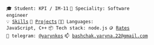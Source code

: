 <code>🎓 Student: KPI / IM-11</code>
<code>👷 Speciality: Software engineer</code><br>
<code>💡 [Skills](SKILLS.md)</code>
<code>🧻 [Projects](PROJECTS.md)</code>
<code>🧑‍💻 Languages: JavaScript, C++</code>
<code>📦 Tech stack: node.js</code>
<code>🪙 [Rates](RATES.md)</code><br>
<code>💬 telegram: [@yarynkos](https://telegram.me/yarynkos)</code>
<code>📫 [bashchak.yaryna.22@gmail.com](mailto:bashchak.yaryna.22@gmail.com)</code>
